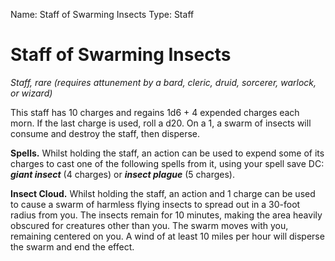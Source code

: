 Name: Staff of Swarming Insects
Type: Staff

# Staff of Swarming Insects 
_Staff, rare (requires attunement by a bard, cleric, druid, sorcerer, warlock, or wizard)_ 

This staff has 10 charges and regains 1d6 + 4 expended charges each morn. If the last charge is used, roll a d20. On a 1, a swarm of insects will consume and destroy the staff, then disperse.

**Spells.** Whilst holding the staff, an action can be used to expend some of its charges to cast one of the following spells from it, using your spell save DC: **_giant insect_** (4 charges) or **_insect plague_** (5 charges).

**Insect Cloud.** Whilst holding the staff, an action and 1 charge can be used to cause a swarm of harmless flying insects to spread out in a 30-foot radius from you. The insects remain for 10 minutes, making the area heavily obscured for creatures other than you. The swarm moves with you, remaining centered on you. A wind of at least 10 miles per hour will disperse the swarm and end the effect.
